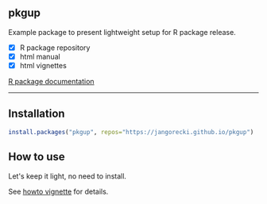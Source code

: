 pkgup
----

Example package to present lightweight setup for R package release.
- [x] R package repository
- [x] html manual
- [x] html vignettes

[R package documentation](https://jangorecki.github.io/pkgup)

----

Installation
----

```r
install.packages("pkgup", repos="https://jangorecki.github.io/pkgup")
```

How to use
----

Let's keep it light, no need to install.

See [howto vignette](https://jangorecki.github.io/pkgup/library/pkgup/doc/howto.html) for details.
